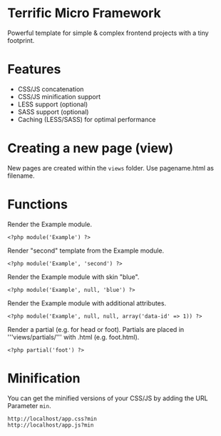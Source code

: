 Terrific Micro Framework
========================

Powerful template for simple & complex frontend projects with a tiny footprint.

Features
========
* CSS/JS concatenation
* CSS/JS minification support
* LESS support (optional)
* SASS support (optional)
* Caching (LESS/SASS) for optimal performance


Creating a new page (view)
==========================

New pages are created within the `views` folder. Use pagename.html as filename.

Functions
=========

Render the Example module.

    <?php module('Example') ?>

Render "second" template from the Example module.

    <?php module('Example', 'second') ?>

Render the Example module with skin "blue".

    <?php module('Example', null, 'blue') ?>
 
Render the Example module with additional attributes.

    <?php module('Example', null, null, array('data-id' => 1)) ?>

Render a partial (e.g. for head or foot). Partials are placed in '''views/partials/''' with .html (e.g. foot.html).

    <?php partial('foot') ?>
    
Minification
============

You can get the minified versions of your CSS/JS by adding the URL Parameter `min`.

    http://localhost/app.css?min
    http://localhost/app.js?min
